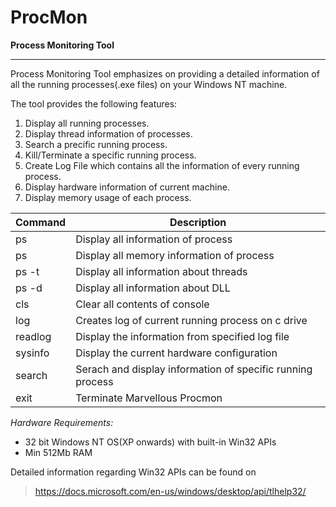 # ProcMon
__Process Monitoring Tool__
- - - -
Process Monitoring Tool emphasizes on providing a detailed information of all the running processes(.exe files) on your Windows NT machine.

The tool provides the following features: 
1. Display all running processes.
2. Display thread information of processes.
3. Search a precific running process.
4. Kill/Terminate a specific running process.
5. Create Log File which contains all the information of every running process.
6. Display hardware information of current machine.
7. Display memory usage of each process.

Command | Description
------- | ------------------------------------------
ps      | Display all information of process
ps      | Display all memory information of process
ps -t   | Display all information about threads
ps -d   | Display all information about DLL
cls     | Clear all contents of console
log     | Creates log of current running process on c drive
readlog | Display the information from specified log file
sysinfo | Display the current hardware configuration
search  | Serach and display information of specific running process
exit    | Terminate Marvellous Procmon

*Hardware Requirements:*
* 32 bit Windows NT OS(XP onwards) with built-in Win32 APIs
* Min 512Mb RAM

Detailed information regarding Win32 APIs can be found on
> https://docs.microsoft.com/en-us/windows/desktop/api/tlhelp32/
